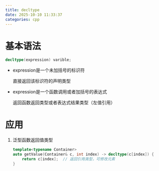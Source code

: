 ```yaml
---
title: decltype
date: 2025-10-10 11:33:37
categories: cpp
---
```


# 基本语法

```cpp
decltype(expression) varible;
```

- expression是一个未加括号的标识符

  直接返回该标识符的声明类型

- expression是一个函数调用或者加括号的表达式

  返回函数返回类型或者表达式结果类型（左值引用）

# 应用

1. 泛型函数返回值类型

   ```cpp
   template<typename Container>
   auto getValue(Container& c, int index) -> decltype(c[index]) {
       return c[index];  // 返回引用类型，可修改元素
   }
   ```




